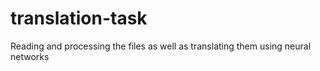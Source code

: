 # translation-task
Reading and processing the files as well as translating them using neural networks

